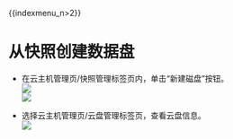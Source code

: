 {{indexmenu_n>2}}

# 从快照创建数据盘

  * 在云主机管理页/快照管理标签页内，单击“新建磁盘”按钮。  
    ![](/storage_cdn/udisk/userguide/snapshot/image4.jpg)  
    ![](/storage_cdn/udisk/userguide/snapshot/image5.jpg)  
    
  * 选择云主机管理页/云盘管理标签页，查看云盘信息。  
    ![](/storage_cdn/udisk/userguide/snapshot/image6.jpg)
